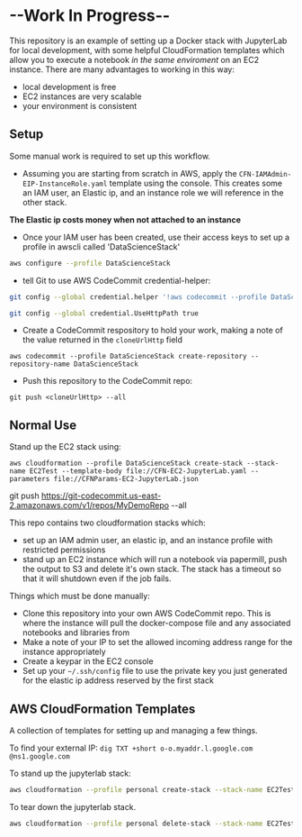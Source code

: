 # --Work In Progress--

This repository is an example of setting up a Docker stack with JupyterLab for local development, with some helpful CloudFormation templates which allow you to execute a notebook *in the same enviroment* on an EC2 instance. There are many advantages to working in this way:

* local development is free
* EC2 instances are very scalable
* your environment is consistent

## Setup

Some manual work is required to set up this workflow.

* Assuming you are starting from scratch in AWS, apply the `CFN-IAMAdmin-EIP-InstanceRole.yaml` template using the console. This creates some an IAM user, an Elastic ip, and an instance role we will reference in the other stack.

**The Elastic ip costs money when not attached to an instance**

* Once your IAM user has been created, use their access keys to set up a profile in awscli called 'DataScienceStack'

```bash
aws configure --profile DataScienceStack
```

* tell Git to use AWS CodeCommit credential-helper:

```bash
git config --global credential.helper '!aws codecommit --profile DataScienceStack credential-helper $@'
```
```bash
git config --global credential.UseHttpPath true
```

* Create a CodeCommit respository to hold your work, making a note of the value returned in the `cloneUrlHttp` field

`aws codecommit --profile DataScienceStack create-repository --repository-name DataScienceStack`

* Push this repository to the CodeCommit repo:

`git push <cloneUrlHttp> --all`


## Normal Use

Stand up the EC2 stack using:

`aws cloudformation --profile DataScienceStack create-stack --stack-name EC2Test --template-body file://CFN-EC2-JupyterLab.yaml --parameters file://CFNParams-EC2-JupyterLab.json`

git push https://git-codecommit.us-east-2.amazonaws.com/v1/repos/MyDemoRepo --all

This repo contains two cloudformation stacks which:

* set up an IAM admin user, an elastic ip, and an instance profile with restricted permissions
* stand up an EC2 instance which will run a notebook via papermill, push the output to S3 and delete it's own stack. The stack  has a timeout so that it will shutdown even if the job fails.

Things which must be done manually:

* Clone this repository into your own AWS CodeCommit repo. This is where the instance will pull the docker-compose file and any associated notebooks and libraries from
* Make a note of your IP to set the allowed incoming address range for the instance appropriately
* Create a keypar in the EC2 console
* Set up your `~/.ssh/config` file to use the private key you just generated for the elastic ip address reserved by the first stack

## AWS CloudFormation Templates

A collection of templates for setting up and managing a few things.

To find your external IP:
`dig TXT +short o-o.myaddr.l.google.com @ns1.google.com`

To stand up the jupyterlab stack:
```bash
aws cloudformation --profile personal create-stack --stack-name EC2Test --template-body file://EC2InstanceWithSecurityGroupSample.yaml --parameters file://EC2Parameters.json
```

To tear down the jupyterlab stack.
```bash
aws cloudformation --profile personal delete-stack --stack-name EC2Test
```
